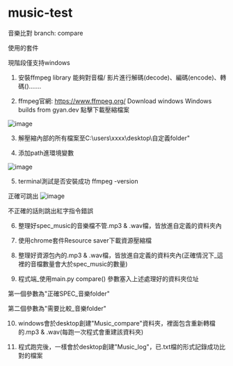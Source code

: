 # music-test
音樂比對
branch: compare

使用的套件



現階段僅支持windows



1. 安裝ffmpeg library
能夠對音檔/ 影片進行解碼(decode)、編碼(encode)、轉碼().......

2. ffmpeg官網: https://www.ffmpeg.org/
Download
    windows
        Windows builds from gyan.dev
            點擊下載壓縮檔案

![image](https://user-images.githubusercontent.com/47851007/171563572-1e3c678b-20b8-4803-8f79-aa46261f4c8e.png)




3. 解壓縮內部的所有檔案至C:\users\xxxx\desktop\自定義folder"



4. 添加path進環境變數

![image](https://user-images.githubusercontent.com/47851007/171563523-516f9b8d-dd1a-4a97-82a3-a6622eeebe0b.png)


5. terminal測試是否安裝成功
ffmpeg -version

正確可跳出
![image](https://user-images.githubusercontent.com/47851007/171563614-e8a7d040-2935-4f6f-8082-8bee983263a2.png)


不正確的話則跳出紅字指令錯誤

6. 整理好spec_music的音樂檔不管.mp3 & .wav檔，皆放進自定義的資料夾內



7. 使用chrome套件Resource saver下載資源壓縮檔



8. 整理好資源包內的.mp3 & .wav檔，皆放進自定義的資料夾內(正確情況下_這裡的音檔數量會大於spec_music的數量)



9. 程式端_使用main.py
compare() 參數塞入上述處理好的資料夾位址

第一個參數為"正確SPEC_音樂folder"

第二個參數為"需要比較_音樂folder"


10. windows會於desktop創建"Music_compare"資料夾，裡面包含重新轉檔的.mp3 & .wav(每跑一次程式會重建該資料夾)





11. 程式跑完後，一樣會於desktop創建"Music_log"，已.txt檔的形式記錄成功比對的檔案

